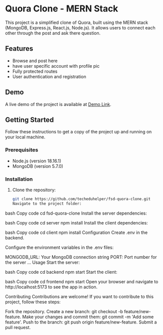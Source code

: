 
# Quora Clone - MERN Stack

This project is a simplified clone of Quora, built using the MERN stack (MongoDB, Express.js, React.js, Node.js). It allows users to connect each other through the post and ask there question.

## Features

- Browse and post here 
- have user specific account with profile pic
- Fully protected routes
- User authentication and registration


## Demo

A live demo of the project is available at [Demo Link](https://sunny-clafoutis-d54f9b.netlify.app).

## Getting Started

Follow these instructions to get a copy of the project up and running on your local machine.

### Prerequisites

- Node.js (version 18.16.1)
- MongoDB (version 5.7.0)

### Installation

1. Clone the repository:

   ```bash
   git clone https://github.com/techeduhelper/fsd-quora-clone.git
   Navigate to the project folder:
   ```

bash
Copy code
cd fsd-quora-clone
Install the server dependencies:

bash
Copy code
cd server
npm install
Install the client dependencies:

bash
Copy code
cd client
npm install
Configuration
Create .env in the backend.

Configure the environment variables in the .env files:

MONGODB_URL: Your MongoDB connection string
PORT: Port number for the server
...
Usage
Start the server:

bash
Copy code
cd backend
npm start
Start the client:

bash
Copy code
cd frontend
npm start
Open your browser and navigate to http://localhost:5173 to see the app in action.

Contributing
Contributions are welcome! If you want to contribute to this project, follow these steps:

Fork the repository.
Create a new branch: git checkout -b feature/new-feature.
Make your changes and commit them: git commit -m 'Add some feature'.
Push to the branch: git push origin feature/new-feature.
Submit a pull request.

